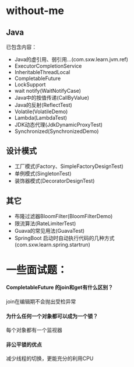 # without-me
## Java
已包含内容：
- Java的虚引用、弱引用...(com.sxw.learn.jvm.ref)
- ExecutorCompletionService
- InheritableThreadLocal
- CompletableFuture
- LockSupport
- wait notify(WaitNotifyCase) 
- Java中的按值传递(CallByValue)
- Java的反射(ReflectTest)
- Volatile(VolatileDemo)
- Lambda(LambdaTest)
- JDK动态代理(JdkDynamicProxyTest)
- Synchronized(SynchronizedDemo)

## 设计模式
- 工厂模式(Factory、SimpleFactoryDesignTest)
- 单例模式(SingletonTest)
- 装饰器模式(DecoratorDesignTest) 

## 其它
- 布隆过滤器BloomFilter(BloomFilterDemo)
- 限流算法(RateLimiterTest)
- Guava的常见用法(GuavaTest)
- SpringBoot 启动时自动执行代码的几种方式(com.sxw.learn.spring.startrun)

# 一些面试题： 
#### CompletableFuture 的join和get有什么区别？
join在编辑期不会抛出受检异常 

#### 为什么任何一个对象都可以成为一个锁？
每个对象都有一个监视器

#### 非公平锁的优点
减少线程的切换，更能充分的利用CPU